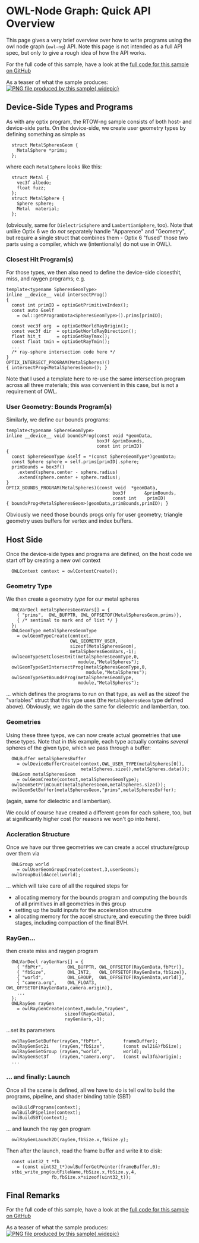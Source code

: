 # OWL-Node Graph: Quick API Overview

This page gives a very brief overview over how to write programs using
the owl node graph (`owl-ng`) API. Note this page is not intended as a
full API spec, but only to give a rough idea of how the API works.

For the full code of this sample, have a look at the [full code for
this sample on
GitHub](https://github.com/owl-project/owl/tree/master/samples/ng/s05-rtow)

As a teaser of what the sample produces: [![PNG file produced by this
sample](png/ng05-rtow.jpg){.widepic}](png/ng05-rtow.png)

## Device-Side Types and Programs

As with any optix program, the RTOW-ng sample consists of both host-
and device-side parts. On the device-side, we create user geometry
types by defining something as simple as

```
  struct MetalSpheresGeom {
    MetalSphere *prims;
  };
```

where each `MetalSphere` looks like this:

```
  struct Metal {
    vec3f albedo;
    float fuzz;
  };
  struct MetalSphere {
    Sphere sphere;
    Metal  material;
  };
```
(obviously, same for `DielectricSphere` and `LambertianSphere`, too).
Note that unlike Optix 6 we do *not* separately handle "Apparence" and "Geometry",
but require a single struct that combines them - Optix 6 "fused" those
two parts using a compiler, which we (intentionally) do not use in OWL).

### Closest Hit Program(s)

For those types, we then also need to define the device-side closesthit, miss, and raygen programs; e.g.
```
template<typename SpheresGeomType>
inline __device__ void intersectProg()
{
  const int primID = optixGetPrimitiveIndex();
  const auto &self
    = owl::getProgramData<SpheresGeomType>().prims[primID];
  
  const vec3f org  = optixGetWorldRayOrigin();
  const vec3f dir  = optixGetWorldRayDirection();
  float hit_t      = optixGetRayTmax();
  const float tmin = optixGetRayTmin();
  ...
  /* ray-sphere intersection code here */
}
OPTIX_INTERSECT_PROGRAM(MetalSpheres)()
{ intersectProg<MetalSpheresGeom>(); }

```
Note that I used a template here to re-use the same intersection program
across all three materials; this was convenient in this case, but is
not a requirement of OWL.

### User Geometry: Bounds Program(s)

Similarly, we define our bounds programs:
```
template<typename SphereGeomType>
inline __device__ void boundsProg(const void *geomData,
                                  box3f &primBounds,
                                  const int primID)
{
  const SphereGeomType &self = *(const SphereGeomType*)geomData;
  const Sphere sphere = self.prims[primID].sphere;
  primBounds = box3f()
    .extend(sphere.center - sphere.radius)
    .extend(sphere.center + sphere.radius);
}
OPTIX_BOUNDS_PROGRAM(MetalSpheres)(const void  *geomData,
                                        box3f       &primBounds,
                                        const int    primID)
{ boundsProg<MetalSpheresGeom>(geomData,primBounds,primID); }
```

Obviously we need those bounds progs only for user geometry; triangle
geometry uses buffers for vertex and index buffers.

## Host Side

Once the device-side types and programs are defined, on the host code we start off
by creating a new owl context
```
  OWLContext context = owlContextCreate();
```

### Geometry Type
We then create a geometry *type* for our metal spheres
```
  OWLVarDecl metalSpheresGeomVars[] = {
    { "prims",  OWL_BUFPTR, OWL_OFFSETOF(MetalSpheresGeom,prims)},
    { /* sentinal to mark end of list */ }
  };
  OWLGeomType metalSpheresGeomType
    = owlGeomTypeCreate(context,
                        OWL_GEOMETRY_USER,
                        sizeof(MetalSpheresGeom),
                        metalSpheresGeomVars,-1);
  owlGeomTypeSetClosestHit(metalSpheresGeomType,0,
                           module,"MetalSpheres");
  owlGeomTypeSetIntersectProg(metalSpheresGeomType,0,
                              module,"MetalSpheres");
  owlGeomTypeSetBoundsProg(metalSpheresGeomType,
                           module,"MetalSpheres");
```

... which defines the programs to run on that type, as well as the
sizeof the "variables" struct that this type uses (the
`MetalSpheresGeom` type defined above). Obviously, we again do the same for
dielectric and lambertian, too.

### Geometries

Using these three tyeps, we can now create actual geometries that use these types.
Note that in *this* example, each type actually contains *several* spheres
of the given type, which we pass through a buffer:

```
  OWLBuffer metalSpheresBuffer
    = owlDeviceBufferCreate(context,OWL_USER_TYPE(metalSpheres[0]),
                            metalSpheres.size(),metalSpheres.data());
  OWLGeom metalSpheresGeom
    = owlGeomCreate(context,metalSpheresGeomType);
  owlGeomSetPrimCount(metalSpheresGeom,metalSpheres.size());
  owlGeomSetBuffer(metalSpheresGeom,"prims",metalSpheresBuffer);
```
(again, same for dielectric and lambertian).

We could of course have created a different geom for each sphere, too,
but at significantly higher cost (for reasons we won't go into here).

### Accleration Structure

Once we have our three geometries we can create a accel structure/group 
over them via
```
  OWLGroup world
    = owlUserGeomGroupCreate(context,3,userGeoms);
  owlGroupBuildAccel(world);
```

... which will take care of all the required steps for
- allocating memory for the bounds program and computing the bounds of all primitives in all geometries in this group
- setting up the build inputs for the acceleration strucutre
- allocating memory for the accel structure, and executing the three buidl stages, including compaction of the final BVH.

### RayGen...

then create miss and raygen program
```
  OWLVarDecl rayGenVars[] = {
    { "fbPtr",         OWL_BUFPTR, OWL_OFFSETOF(RayGenData,fbPtr)},
    { "fbSize",        OWL_INT2,   OWL_OFFSETOF(RayGenData,fbSize)},
    { "world",         OWL_GROUP,  OWL_OFFSETOF(RayGenData,world)},
    { "camera.org",    OWL_FLOAT3, OWL_OFFSETOF(RayGenData,camera.origin)},
	...
  };
  OWLRayGen rayGen
    = owlRayGenCreate(context,module,"rayGen",
                      sizeof(RayGenData),
                      rayGenVars,-1);
```
...set its parameters
```
  owlRayGenSetBuffer(rayGen,"fbPtr",        frameBuffer);
  owlRayGenSet2i    (rayGen,"fbSize",       (const owl2i&)fbSize);
  owlRayGenSetGroup (rayGen,"world",        world);
  owlRayGenSet3f    (rayGen,"camera.org",   (const owl3f&)origin);
  ...
```

### ... and finally: Launch

Once all the scene is defined, all we have to do is tell owl
to build the programs, pipeline, and shader binding table (SBT)
```
  owlBuildPrograms(context);
  owlBuildPipeline(context);
  owlBuildSBT(context);
```
... and launch the ray gen program
```
  owlRayGenLaunch2D(rayGen,fbSize.x,fbSize.y);
```
Then after the launch, read the frame buffer and write it to disk:
```
  const uint32_t *fb
    = (const uint32_t*)owlBufferGetPointer(frameBuffer,0);
  stbi_write_png(outFileName,fbSize.x,fbSize.y,4,
                 fb,fbSize.x*sizeof(uint32_t));
```


## Final Remarks

For the full code of this sample, have a look at the [full code for
this sample on
GitHub](https://github.com/owl-project/owl/tree/master/samples/ng/s05-rtow)

As a teaser of what the sample produces: [![PNG file produced by this
sample](png/ng05-rtow.jpg){.widepic}](png/ng05-rtow.png)


